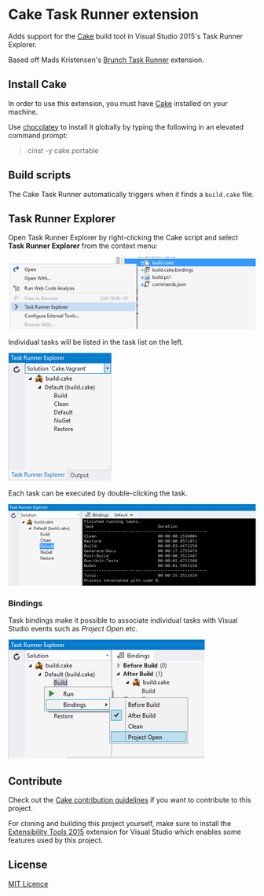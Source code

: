 # Cake Task Runner extension
Adds support for the [Cake](http://cakebuild.net/)
build tool in Visual Studio 2015's Task Runner Explorer.

Based off Mads Kristensen's [Brunch Task Runner](https://github.com/madskristensen/BrunchTaskRunner) extension.

## Install Cake
In order to use this extension, you must have
[Cake](https://cakebuild.net/) installed on your machine.

Use [chocolatey](http://chocolatey.org/) to install it globally by
typing the following in an elevated command prompt:

>cinst -y cake.portable

## Build scripts
The Cake Task Runner automatically triggers when it finds
a `build.cake` file. 

## Task Runner Explorer
Open Task Runner Explorer by right-clicking the Cake script and select **Task Runner Explorer** from
the context menu:

![Open Task Runner Explorer](art/open-trx.png)

Individual tasks will be listed in the task list on the left.

![Task List](art/task-list.png)

Each task can be executed by double-clicking the task.

![Console output](art/console.png)

### Bindings
Task bindings make it possible to associate individual tasks
with Visual Studio events such as _Project Open_ etc.

![Bindings](art/bindings.png)

## Contribute
Check out the [Cake contribution guidelines](https://http://cakebuild.net/docs/contributing/guidelines)
if you want to contribute to this project.

For cloning and building this project yourself, make sure 
to install the
[Extensibility Tools 2015](https://visualstudiogallery.msdn.microsoft.com/ab39a092-1343-46e2-b0f1-6a3f91155aa6)
extension for Visual Studio which enables some features
used by this project.

## License
[MIT Licence](LICENSE) 